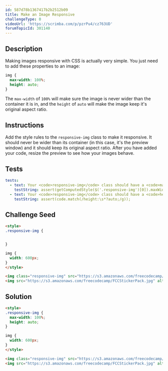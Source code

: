 ```yaml
---
id: 587d78b1367417b2b2512b09
title: Make an Image Responsive
challengeType: 0
videoUrl: 'https://scrimba.com/p/pzrPu4/cz763UD'
forumTopicId: 301140
---
```


## Description
<section id='description'>
Making images responsive with CSS is actually very simple. You just need to add these properties to an image:

```css
img {
  max-width: 100%;
  height: auto;
}
```

The `max-width` of `100%` will make sure the image is never wider than the container it is in, and the `height` of `auto` will make the image keep it's original aspect ratio.
</section>

## Instructions
<section id='instructions'>

Add the style rules to the `responsive-img` class to make it responsive. It should never be wider than its container (in this case, it's the preview window) and it should keep its original aspect ratio. After you have added your code, resize the preview to see how your images behave.
</section>

## Tests
<section id='tests'>

```yml
tests:
  - text: Your <code>responsive-img</code> class should have a <code>max-width</code> set to <code>100%</code>.
    testString: assert(getComputedStyle($('.responsive-img')[0]).maxWidth === '100%');
  - text: Your <code>responsive-img</code> class should have a <code>height</code> set to <code>auto</code>.
    testString: assert(code.match(/height:\s*?auto;/g));

```

</section>

## Challenge Seed
<section id='challengeSeed'>

<div id='html-seed'>

```html
<style>
.responsive-img {


}

img {
  width: 600px;
}
</style>

<img class="responsive-img" src="https://s3.amazonaws.com/freecodecamp/FCCStickerPack.jpg" alt="freeCodeCamp stickers set">
<img src="https://s3.amazonaws.com/freecodecamp/FCCStickerPack.jpg" alt="freeCodeCamp stickers set">
```

</div>



</section>

## Solution
<section id='solution'>

```html
<style>
.responsive-img {
  max-width: 100%;
  height: auto;
}

img {
  width: 600px;
}
</style>

<img class="responsive-img" src="https://s3.amazonaws.com/freecodecamp/FCCStickerPack.jpg" alt="freeCodeCamp stickers set">
<img src="https://s3.amazonaws.com/freecodecamp/FCCStickerPack.jpg" alt="freeCodeCamp stickers set">
```

</section>
